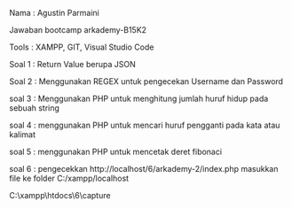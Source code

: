 Nama : Agustin Parmaini

Jawaban bootcamp arkademy-B15K2

Tools : XAMPP, GIT, Visual Studio Code 

Soal 1 : Return Value berupa JSON 

Soal 2 : Menggunakan REGEX untuk pengecekan Username dan Password

soal 3 : Menggunakan PHP untuk menghitung jumlah huruf hidup pada sebuah string

soal 4 : menggunakan PHP untuk mencari huruf pengganti pada kata atau kalimat 

soal 5 : menggunakan PHP untuk mencetak deret fibonaci

soal 6 : pengecekkan http://localhost/6/arkademy-2/index.php
masukkan file ke folder C:/xampp/localhost

C:\xampp\htdocs\6\capture





